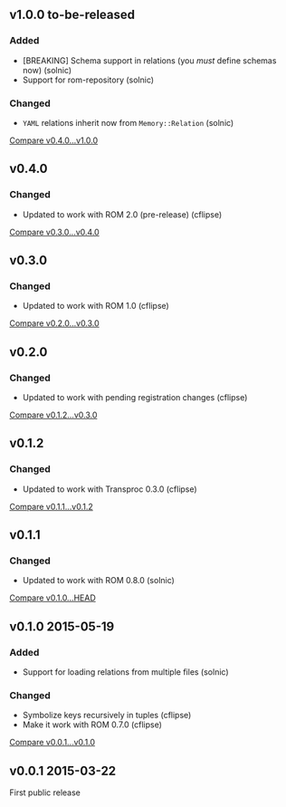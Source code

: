 ## v1.0.0 to-be-released

### Added

* [BREAKING] Schema support in relations (you *must* define schemas now) (solnic)
* Support for rom-repository (solnic)

### Changed

* `YAML` relations inherit now from `Memory::Relation` (solnic)

[Compare v0.4.0...v1.0.0](https://github.com/rom-rb/rom-yaml/compare/v0.4.0...v1.0.0)

## v0.4.0

### Changed

* Updated to work with ROM 2.0 (pre-release) (cflipse)

[Compare v0.3.0...v0.4.0](https://github.com/rom-rb/rom-yaml/compare/v0.3.0...v0.4.0)

## v0.3.0

### Changed

* Updated to work with ROM 1.0 (cflipse)

[Compare v0.2.0...v0.3.0](https://github.com/rom-rb/rom-yaml/compare/v0.2.0...v0.3.0)

## v0.2.0

### Changed

* Updated to work with pending registration changes (cflipse)

[Compare v0.1.2...v0.3.0](https://github.com/rom-rb/rom-yaml/compare/v0.1.2...v0.2.0)

## v0.1.2

### Changed

* Updated to work with Transproc 0.3.0 (cflipse)

[Compare v0.1.1...v0.1.2](https://github.com/rom-rb/rom-yaml/compare/v0.1.1...v0.1.2)

## v0.1.1

### Changed

* Updated to work with ROM 0.8.0 (solnic)

[Compare v0.1.0...HEAD](https://github.com/rom-rb/rom-yaml/compare/v0.1.0...HEAD)

## v0.1.0 2015-05-19

### Added

* Support for loading relations from multiple files (solnic)

### Changed

* Symbolize keys recursively in tuples (cflipse)
* Make it work with ROM 0.7.0 (cflipse)

[Compare v0.0.1...v0.1.0](https://github.com/rom-rb/rom-yaml/compare/v0.0.1...v0.1.0)

## v0.0.1 2015-03-22

First public release
